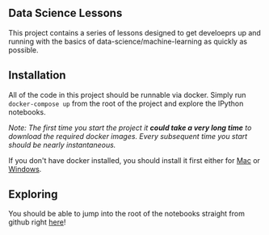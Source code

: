 ## Data Science Lessons

This project contains a series of lessons designed to get develoeprs up and running
with the basics of data-science/machine-learning as quickly as possible.

## Installation

All of the code in this project should be runnable via docker. Simply run `docker-compose up` from the root of the project
and explore the IPython notebooks.

*Note: The first time you start the project it **could take a very long time** to download the required docker images.
Every subsequent time you start should be nearly instantaneous.*

If you don't have docker installed, you should install it first either for
[Mac](https://docs.docker.com/docker-for-mac/install/) or
[Windows](https://docs.docker.com/docker-for-windows/install/).

## Exploring

You should be able to jump into the root of the notebooks straight from github right
[here](work/table_of_contents.ipynb)!








